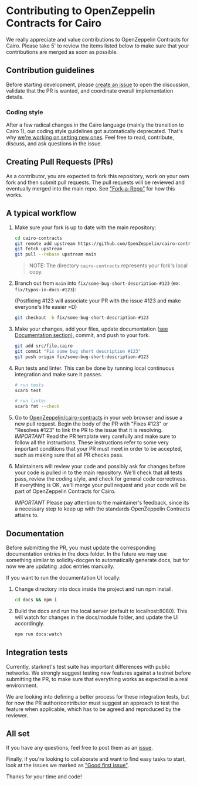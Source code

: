 # Contributing to OpenZeppelin Contracts for Cairo

We really appreciate and value contributions to OpenZeppelin Contracts for Cairo. Please take 5' to review the items listed below to make sure that your contributions are merged as soon as possible.

## Contribution guidelines

Before starting development, please [create an issue](https://github.com/OpenZeppelin/cairo-contracts/issues/new/choose) to open the discussion, validate that the PR is wanted, and coordinate overall implementation details.

### Coding style

After a few radical changes in the Cairo language (mainly the transition to Cairo 1), our coding style guidelines got automatically deprecated. That's why [we're working on setting new ones](https://github.com/OpenZeppelin/cairo-contracts/issues/696). Feel free to read, contribute, discuss, and ask questions in the issue.

## Creating Pull Requests (PRs)

As a contributor, you are expected to fork this repository, work on your own fork and then submit pull requests. The pull requests will be reviewed and eventually merged into the main repo. See ["Fork-a-Repo"](https://help.github.com/articles/fork-a-repo/) for how this works.

## A typical workflow

1. Make sure your fork is up to date with the main repository:

    ```sh
    cd cairo-contracts
    git remote add upstream https://github.com/OpenZeppelin/cairo-contracts.git
    git fetch upstream
    git pull --rebase upstream main
    ```

    > NOTE: The directory `cairo-contracts` represents your fork's local copy.

2. Branch out from `main` into `fix/some-bug-short-description-#123` (ex: `fix/typos-in-docs-#123`):

    (Postfixing #123 will associate your PR with the issue #123 and make everyone's life easier =D)

    ```sh
    git checkout -b fix/some-bug-short-description-#123
    ```

3. Make your changes, add your files, update documentation ([see Documentation section](#documentation)), commit, and push to your fork.

    ```sh
    git add src/file.cairo
    git commit "Fix some bug short description #123"
    git push origin fix/some-bug-short-description-#123
    ```

4. Run tests and linter. This can be done by running local continuous integration and make sure it passes.

    ```bash
    # run tests
    scarb test

    # run linter
    scarb fmt --check
    ```

5. Go to [OpenZeppelin/cairo-contracts](https://github.com/OpenZeppelin/cairo-contracts) in your web browser and issue a new pull request.
    Begin the body of the PR with "Fixes #123" or "Resolves #123" to link the PR to the issue that it is resolving.
    *IMPORTANT* Read the PR template very carefully and make sure to follow all the instructions. These instructions
    refer to some very important conditions that your PR must meet in order to be accepted, such as making sure that all PR checks pass.

6. Maintainers will review your code and possibly ask for changes before your code is pulled in to the main repository. We'll check that all tests pass, review the coding style, and check for general code correctness. If everything is OK, we'll merge your pull request and your code will be part of OpenZeppelin Contracts for Cairo.

    *IMPORTANT* Please pay attention to the maintainer's feedback, since its a necessary step to keep up with the standards OpenZeppelin Contracts attains to.

## Documentation

Before submitting the PR, you must update the corresponding documentation entries in the docs folder. In the future we may use something similar to solidity-docgen to automatically generate docs, but for now we are updating .adoc entries manually.

If you want to run the documentation UI locally:

1. Change directory into docs inside the project and run npm install.

    ```bash
    cd docs && npm i
    ```

2. Build the docs and run the local server (default to localhost:8080). This will watch for changes in the docs/module folder, and update the UI accordingly.

    ```bash
    npm run docs:watch
    ```

## Integration tests

Currently, starknet's test suite has important differences with public networks. We strongly suggest testing new features against a testnet before submitting the PR, to make sure that everything works as expected in a real environment.

We are looking into defining a better process for these integration tests, but for now the PR author/contributor must suggest an approach to test the feature when applicable, which has to be agreed and reproduced by the reviewer.

## All set

If you have any questions, feel free to post them as an [issue](https://github.com/OpenZeppelin/cairo-contracts/issues).

Finally, if you're looking to collaborate and want to find easy tasks to start, look at the issues we marked as ["Good first issue"](https://github.com/OpenZeppelin/cairo-contracts/labels/good%20first%20issue).

Thanks for your time and code!
